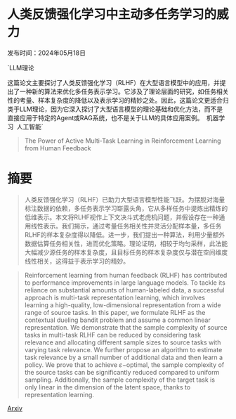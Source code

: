 # 人类反馈强化学习中主动多任务学习的威力

发布时间：2024年05月18日

`LLM理论

这篇论文主要探讨了人类反馈强化学习（RLHF）在大型语言模型中的应用，并提出了一种新的算法来优化多任务表示学习。它涉及了理论层面的研究，如任务相关性的考量、样本复杂度的降低以及表示学习的精妙之处。因此，这篇论文更适合归类于LLM理论，因为它深入探讨了大型语言模型的理论基础和优化方法，而不是直接应用于特定的Agent或RAG系统，也不是关于LLM的具体应用案例。` `机器学习` `人工智能`

> The Power of Active Multi-Task Learning in Reinforcement Learning from Human Feedback

# 摘要

> 人类反馈强化学习（RLHF）已助力大型语言模型性能飞跃。为摆脱对海量标注数据的依赖，多任务表示学习崭露头角，它从多样任务中提炼出精炼的低维表示。本文将RLHF视作上下文决斗式老虎机问题，并假设存在一种通用线性表示。我们揭示，通过考量任务相关性并灵活分配样本量，多任务RLHF的样本复杂度得以降低。进一步，我们提出一种算法，利用少量额外数据估算任务相关性，进而优化策略。理论证明，相较于均匀采样，此法能大幅减少源任务的样本复杂度，且目标任务的样本复杂度仅与潜在空间维度线性相关，这得益于表示学习的精妙。

> Reinforcement learning from human feedback (RLHF) has contributed to performance improvements in large language models. To tackle its reliance on substantial amounts of human-labeled data, a successful approach is multi-task representation learning, which involves learning a high-quality, low-dimensional representation from a wide range of source tasks. In this paper, we formulate RLHF as the contextual dueling bandit problem and assume a common linear representation. We demonstrate that the sample complexity of source tasks in multi-task RLHF can be reduced by considering task relevance and allocating different sample sizes to source tasks with varying task relevance. We further propose an algorithm to estimate task relevance by a small number of additional data and then learn a policy. We prove that to achieve $\varepsilon-$optimal, the sample complexity of the source tasks can be significantly reduced compared to uniform sampling. Additionally, the sample complexity of the target task is only linear in the dimension of the latent space, thanks to representation learning.

[Arxiv](https://arxiv.org/abs/2405.11226)